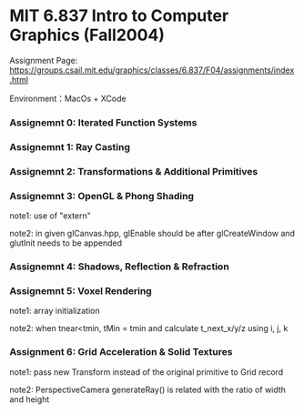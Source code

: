 # MIT 6.837 Intro to Computer Graphics (Fall2004)

Assignment Page: https://groups.csail.mit.edu/graphics/classes/6.837/F04/assignments/index.html

Environment：MacOs + XCode


### **Assignemnt 0: Iterated Function Systems**


### **Assignemnt 1: Ray Casting**


### **Assignemnt 2: Transformations & Additional Primitives**


### **Assignemnt 3: OpenGL & Phong Shading**
note1: use of "extern"

note2: in given glCanvas.hpp, glEnable should be after glCreateWindow and glutInit needs to be appended

### **Assignemnt 4: Shadows, Reflection & Refraction**


### **Assignemnt 5: Voxel Rendering**
note1: array initialization

note2: when tnear<tmin, tMin = tmin and calculate t_next_x/y/z using i, j, k

### **Assignment 6: Grid Acceleration & Solid Textures**
note1: pass new Transform instead of the original primitive to Grid record

note2: PerspectiveCamera generateRay() is related with the ratio of width and height